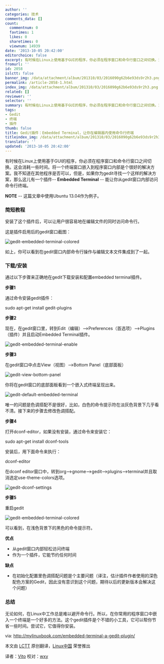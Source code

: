 ```yaml
---
author: ''
categories: 技术
comments_data: []
count:
  commentnum: 0
  favtimes: 1
  likes: 0
  sharetimes: 0
  viewnum: 14939
date: '2013-10-05 20:42:00'
editorchoice: false
excerpt: 有时候在Linux上使用基于GUI的程序，你必须在程序窗口和命令行窗口之间切换。这会消耗一些时间。将一个终端窗口嵌入到程序窗口内部是个很好的解决方案。我不知道在其他程序是否可以，但是，如果你为gedit寻找一个这  ...
fromurl: ''
id: 2058
islctt: false
banner_img: /data/attachment/album/201310/03/2016090g62b6e93ds9r2h3.png
permalink: /article-2058-1.html
index_img: /data/attachment/album/201310/03/2016090g62b6e93ds9r2h3.png
related: []
reviewer: ''
selector: ''
summary: 有时候在Linux上使用基于GUI的程序，你必须在程序窗口和命令行窗口之间切换。这会消耗一些时间。将一个终端窗口嵌入到程序窗口内部是个很好的解决方案。我不知道在其他程序是否可以，但是，如果你为gedit寻找一个这  ...
tags:
- Gedit
- 终端
- 插件
thumb: false
title: Gedit插件：Embedded Terminal，让你在编辑器内使用命令行终端
titleindex_img: /data/attachment/album/201310/03/2016090g62b6e93ds9r2h3.png
translator: ''
updated: '2013-10-05 20:42:00'
---
```


有时候在Linux上使用基于GUI的程序，你必须在程序窗口和命令行窗口之间切换。这会消耗一些时间。将一个终端窗口嵌入到程序窗口内部是个很好的解决方案。我不知道在其他程序是否可以，但是，如果你为gedit寻找一个这样的解决方案，那么这儿有一个插件-- **Embedded Terminal** -- 能让你从gedit窗口内部访问命令行终端。


**NOTE** -- 这篇文章中使用Ubuntu 13.04作为例子。


### **简短教程**


安装了这个插件后，可以让用户很容易地在编辑文件的同时访问命令行。


这是插件启用后的gedit窗口截图：


![gedit-embedded-terminal-colored](/data/attachment/album/201310/03/2016090g62b6e93ds9r2h3.png) 


如上，你可以看到在gedit窗口内部命令行操作与编辑文本文件集成到了一起。


### **下载/安装**


通过以下步骤来正确地在gedit下载安装和配置embedded terminal插件。


**步骤1**


通过命令安装gedit插件：


sudo apt-get install gedit-plugins


**步骤2**


现在，在gedit窗口里，转到Edit（编辑）-->Preferences（首选项）-->Plugins（插件）并且启动Embedded Terminal插件。


![gedit-embedded-terminal-enable](/data/attachment/album/201310/03/201610jhcdlw115k61b991.png) 


**步骤3**


在gedit窗口中点击View（视图）-->Bottom Panel（底部面板）


![gedit-view-bottom-panel](/data/attachment/album/201310/03/201611jqqqmv8sx8s8dfg8.png) 


你将在gedit窗口的底部面板看到一个嵌入式终端呈现出来。


![gedit-default-embedded-terminal](/data/attachment/album/201310/03/201613ucdj6fxiuw3dk3uc.png)


唯一的问题是色调搭配不是很好，比如，白色的命令提示符在淡灰色背景下几乎看不清。接下来的步骤去修改色调搭配。


**步骤4**


打开dconf-editor，如果没有安装，通过命令来安装它：


sudo apt-get install dconf-tools


安装后，用下面命令来执行：


dconf-editor


在dconf editor窗口中，转到org-->gnome-->gedit-->plugins-->terminal并且取消选定use-theme-colors选项。


![gedit-dconf-settings](/data/attachment/album/201310/03/201614m2h2z2vm8q9t2vtw.png)


**步骤5**


重启gedit


![gedit-embedded-terminal-colored](/data/attachment/album/201310/03/2016090g62b6e93ds9r2h3.png)


可以看到，在浅色背景下的黑色的命令提示符。


**优点**


* 从gedit窗口内部轻松访问终端
* 作为一个插件，它能节约任何时间


**缺点**


* 在初始化配置里色调搭配问题是个主要问题（译注，估计插件作者使用的深色配色方案的Gedit，因此没有意识到这个问题，期待以后的更新版本会解决这个问题）


### **总结**


无论如何，在Linux中工作总是难以避开命令行。所以，在你常用的程序窗口中嵌入一个终端是一个好多的方法。这个gedit插件是个不错的小工具，它可以帮你节省一些时间。尝试它，它值得你安装。


 


via: <http://mylinuxbook.com/embedded-terminal-a-gedit-plugin/>


本文由 [LCTT](https://github.com/LCTT/TranslateProject) 原创翻译，[Linux中国](http://linux.cn/portal.php) 荣誉推出


译者：[Vito](http://linux.cn/space/Vito) 校对：[wxy](http://linux.cn/space/wxy)